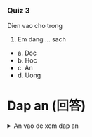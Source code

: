 ### Quiz 3
Dien vao cho trong

1. Em dang ... sach
- a. Doc
- b. Hoc
- c. An
- d. Uong

# Dap an (回答)

<details>
	<summary>An vao de xem dap an</summary>

- 1 : a
- 2 : a

```python
解説：
読む
学ぶ
食べる
飲む
```

</details>
